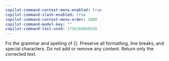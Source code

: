 ```yaml
---
copilot-command-context-menu-enabled: true
copilot-command-slash-enabled: true
copilot-command-context-menu-order: 1000
copilot-command-model-key: ""
copilot-command-last-used: 1756266666628
---
```

Fix the grammar and spelling of {}. Preserve all formatting, line breaks, and special characters. Do not add or remove any content. Return only the corrected text.